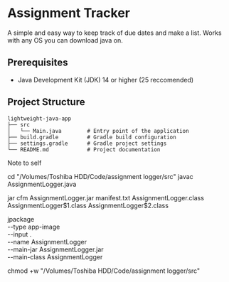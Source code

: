 # Assignment Tracker

A simple and easy way to keep track of due dates and make a list. Works with any OS you can download java on.

## Prerequisites

- Java Development Kit (JDK) 14 or higher (25 reccomended)

## Project Structure

```
lightweight-java-app
├── src
│   └── Main.java        # Entry point of the application
├── build.gradle         # Gradle build configuration
├── settings.gradle      # Gradle project settings
└── README.md            # Project documentation
```

Note to self


cd "/Volumes/Toshiba HDD/Code/assignment logger/src"
javac AssignmentLogger.java


jar cfm AssignmentLogger.jar manifest.txt AssignmentLogger.class AssignmentLogger\$1.class AssignmentLogger\$2.class

jpackage \
  --type app-image \
  --input . \
  --name AssignmentLogger \
  --main-jar AssignmentLogger.jar \
  --main-class AssignmentLogger

  chmod +w "/Volumes/Toshiba HDD/Code/assignment logger/src"
